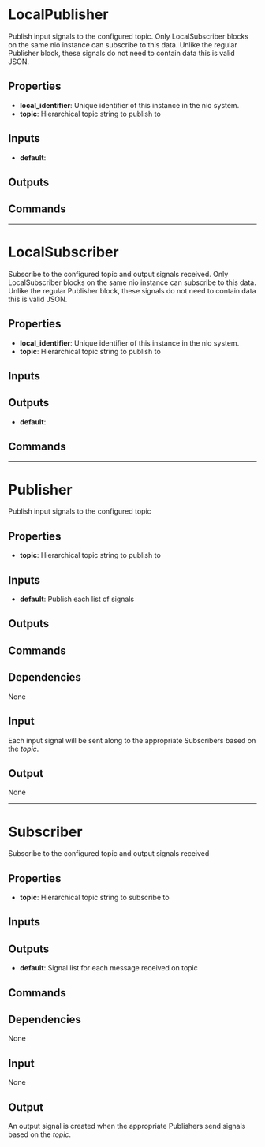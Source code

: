 LocalPublisher
==============
Publish input signals to the configured topic. Only LocalSubscriber blocks on the same nio instance can subscribe to this data. Unlike the regular Publisher block, these signals do not need to contain data this is valid JSON.

Properties
----------
- **local_identifier**: Unique identifier of this instance in the nio system.
- **topic**: Hierarchical topic string to publish to

Inputs
------
- **default**: 

Outputs
-------

Commands
--------

***

LocalSubscriber
===============
Subscribe to the configured topic and output signals received. Only LocalSubscriber blocks on the same nio instance can subscribe to this data. Unlike the regular Publisher block, these signals do not need to contain data this is valid JSON.

Properties
----------
- **local_identifier**: Unique identifier of this instance in the nio system.
- **topic**: Hierarchical topic string to publish to

Inputs
------

Outputs
-------
- **default**: 

Commands
--------

***

Publisher
=========
Publish input signals to the configured topic

Properties
----------
- **topic**: Hierarchical topic string to publish to

Inputs
------
- **default**: Publish each list of signals

Outputs
-------

Commands
--------

Dependencies
------------
None

Input
-----
Each input signal will be sent along to the appropriate Subscribers based on the *topic*.

Output
------
None

***

Subscriber
==========
Subscribe to the configured topic and output signals received

Properties
----------
- **topic**: Hierarchical topic string to subscribe to

Inputs
------

Outputs
-------
- **default**: Signal list for each message received on topic

Commands
--------

Dependencies
------------
None

Input
-----
None

Output
------
An output signal is created when the appropriate Publishers send signals based on the *topic*.

